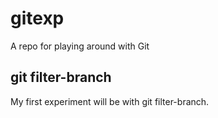 # gitexp
A repo for playing around with Git


## git filter-branch
My first experiment will be with git filter-branch.

